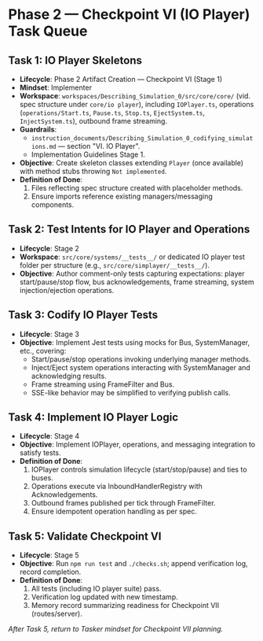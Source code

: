 # Phase 2 — Checkpoint VI (IO Player) Task Queue

## Task 1: IO Player Skeletons
- **Lifecycle**: Phase 2 Artifact Creation — Checkpoint VI (Stage 1)
- **Mindset**: Implementer
- **Workspace**: `workspaces/Describing_Simulation_0/src/core/core/` (vid. spec structure under `core/io player`), including `IOPlayer.ts`, operations (`operations/Start.ts`, `Pause.ts`, `Stop.ts`, `EjectSystem.ts`, `InjectSystem.ts`), outbound frame streaming.
- **Guardrails**:
  - `instruction_documents/Describing_Simulation_0_codifying_simulations.md` — section "VI. IO Player".
  - Implementation Guidelines Stage 1.
- **Objective**: Create skeleton classes extending `Player` (once available) with method stubs throwing `Not implemented`.
- **Definition of Done**:
  1. Files reflecting spec structure created with placeholder methods.
  2. Ensure imports reference existing managers/messaging components.

## Task 2: Test Intents for IO Player and Operations
- **Lifecycle**: Stage 2
- **Workspace**: `src/core/systems/__tests__/` or dedicated IO player test folder per structure (e.g., `src/core/simplayer/__tests__/`).
- **Objective**: Author comment-only tests capturing expectations: player start/pause/stop flow, bus acknowledgements, frame streaming, system injection/ejection operations.

## Task 3: Codify IO Player Tests
- **Lifecycle**: Stage 3
- **Objective**: Implement Jest tests using mocks for Bus, SystemManager, etc., covering:
  - Start/pause/stop operations invoking underlying manager methods.
  - Inject/Eject system operations interacting with SystemManager and acknowledging results.
  - Frame streaming using FrameFilter and Bus.
  - SSE-like behavior may be simplified to verifying publish calls.

## Task 4: Implement IO Player Logic
- **Lifecycle**: Stage 4
- **Objective**: Implement IOPlayer, operations, and messaging integration to satisfy tests.
- **Definition of Done**:
  1. IOPlayer controls simulation lifecycle (start/stop/pause) and ties to buses.
  2. Operations execute via InboundHandlerRegistry with Acknowledgements.
  3. Outbound frames published per tick through FrameFilter.
  4. Ensure idempotent operation handling as per spec.

## Task 5: Validate Checkpoint VI
- **Lifecycle**: Stage 5
- **Objective**: Run `npm run test` and `./checks.sh`; append verification log, record completion.
- **Definition of Done**:
  1. All tests (including IO player suite) pass.
  2. Verification log updated with new timestamp.
  3. Memory record summarizing readiness for Checkpoint VII (routes/server).

*After Task 5, return to Tasker mindset for Checkpoint VII planning.*
